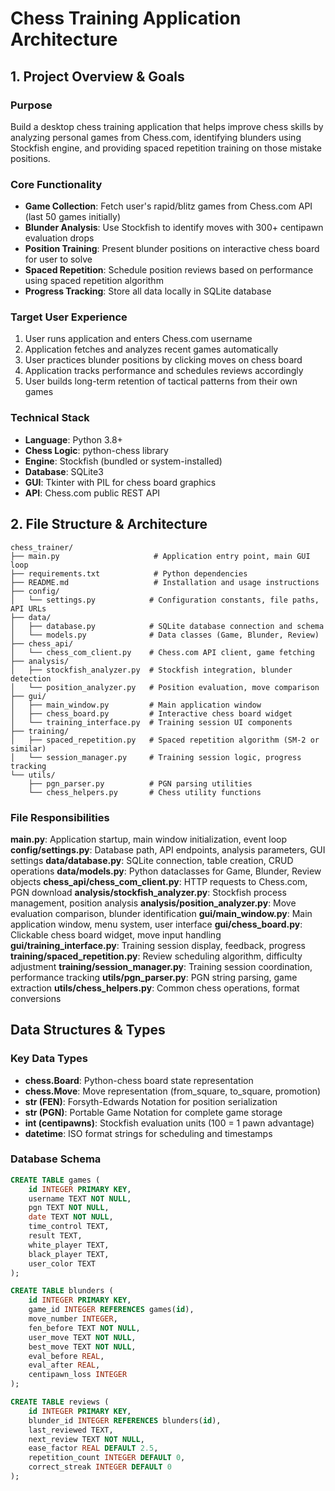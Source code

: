 # Chess Training Application Architecture

## 1. Project Overview & Goals

### Purpose
Build a desktop chess training application that helps improve chess skills by analyzing personal games from Chess.com, identifying blunders using Stockfish engine, and providing spaced repetition training on those mistake positions.

### Core Functionality
- **Game Collection**: Fetch user's rapid/blitz games from Chess.com API (last 50 games initially)
- **Blunder Analysis**: Use Stockfish to identify moves with 300+ centipawn evaluation drops
- **Position Training**: Present blunder positions on interactive chess board for user to solve
- **Spaced Repetition**: Schedule position reviews based on performance using spaced repetition algorithm
- **Progress Tracking**: Store all data locally in SQLite database

### Target User Experience
1. User runs application and enters Chess.com username
2. Application fetches and analyzes recent games automatically
3. User practices blunder positions by clicking moves on chess board
4. Application tracks performance and schedules reviews accordingly
5. User builds long-term retention of tactical patterns from their own games

### Technical Stack
- **Language**: Python 3.8+
- **Chess Logic**: python-chess library
- **Engine**: Stockfish (bundled or system-installed)
- **Database**: SQLite3
- **GUI**: Tkinter with PIL for chess board graphics
- **API**: Chess.com public REST API

## 2. File Structure & Architecture

```
chess_trainer/
├── main.py                     # Application entry point, main GUI loop
├── requirements.txt            # Python dependencies
├── README.md                   # Installation and usage instructions
├── config/
│   └── settings.py            # Configuration constants, file paths, API URLs
├── data/
│   ├── database.py            # SQLite database connection and schema
│   └── models.py              # Data classes (Game, Blunder, Review)
├── chess_api/
│   └── chess_com_client.py    # Chess.com API client, game fetching
├── analysis/
│   ├── stockfish_analyzer.py  # Stockfish integration, blunder detection
│   └── position_analyzer.py   # Position evaluation, move comparison
├── gui/
│   ├── main_window.py         # Main application window
│   ├── chess_board.py         # Interactive chess board widget
│   └── training_interface.py  # Training session UI components
├── training/
│   ├── spaced_repetition.py   # Spaced repetition algorithm (SM-2 or similar)
│   └── session_manager.py     # Training session logic, progress tracking
└── utils/
    ├── pgn_parser.py          # PGN parsing utilities
    └── chess_helpers.py       # Chess utility functions
```

### File Responsibilities

**main.py**: Application startup, main window initialization, event loop
**config/settings.py**: Database path, API endpoints, analysis parameters, GUI settings
**data/database.py**: SQLite connection, table creation, CRUD operations
**data/models.py**: Python dataclasses for Game, Blunder, Review objects
**chess_api/chess_com_client.py**: HTTP requests to Chess.com, PGN download
**analysis/stockfish_analyzer.py**: Stockfish process management, position analysis
**analysis/position_analyzer.py**: Move evaluation comparison, blunder identification
**gui/main_window.py**: Main application window, menu system, user interface
**gui/chess_board.py**: Clickable chess board widget, move input handling
**gui/training_interface.py**: Training session display, feedback, progress
**training/spaced_repetition.py**: Review scheduling algorithm, difficulty adjustment
**training/session_manager.py**: Training session coordination, performance tracking
**utils/pgn_parser.py**: PGN string parsing, game extraction
**utils/chess_helpers.py**: Common chess operations, format conversions


## Data Structures & Types

### Key Data Types
- **chess.Board**: Python-chess board state representation
- **chess.Move**: Move representation (from_square, to_square, promotion)
- **str (FEN)**: Forsyth-Edwards Notation for position serialization
- **str (PGN)**: Portable Game Notation for complete game storage
- **int (centipawns)**: Stockfish evaluation units (100 = 1 pawn advantage)
- **datetime**: ISO format strings for scheduling and timestamps

### Database Schema
```sql
CREATE TABLE games (
    id INTEGER PRIMARY KEY,
    username TEXT NOT NULL,
    pgn TEXT NOT NULL,
    date TEXT NOT NULL,
    time_control TEXT,
    result TEXT,
    white_player TEXT,
    black_player TEXT,
    user_color TEXT
);

CREATE TABLE blunders (
    id INTEGER PRIMARY KEY,
    game_id INTEGER REFERENCES games(id),
    move_number INTEGER,
    fen_before TEXT NOT NULL,
    user_move TEXT NOT NULL,
    best_move TEXT NOT NULL,
    eval_before REAL,
    eval_after REAL,
    centipawn_loss INTEGER
);

CREATE TABLE reviews (
    id INTEGER PRIMARY KEY,
    blunder_id INTEGER REFERENCES blunders(id),
    last_reviewed TEXT,
    next_review TEXT NOT NULL,
    ease_factor REAL DEFAULT 2.5,
    repetition_count INTEGER DEFAULT 0,
    correct_streak INTEGER DEFAULT 0
);
```
